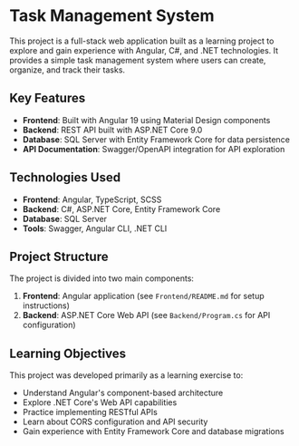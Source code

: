 # Task Management System

This project is a full-stack web application built as a learning project to explore and gain experience with Angular, C#, and .NET technologies. It provides a simple task management system where users can create, organize, and track their tasks.

## Key Features
- **Frontend**: Built with Angular 19 using Material Design components  
- **Backend**: REST API built with ASP.NET Core 9.0  
- **Database**: SQL Server with Entity Framework Core for data persistence  
- **API Documentation**: Swagger/OpenAPI integration for API exploration  

## Technologies Used
- **Frontend**: Angular, TypeScript, SCSS  
- **Backend**: C#, ASP.NET Core, Entity Framework Core  
- **Database**: SQL Server  
- **Tools**: Swagger, Angular CLI, .NET CLI  

## Project Structure
The project is divided into two main components:  
1. **Frontend**: Angular application (see `Frontend/README.md` for setup instructions)  
2. **Backend**: ASP.NET Core Web API (see `Backend/Program.cs` for API configuration)  

## Learning Objectives
This project was developed primarily as a learning exercise to:  
- Understand Angular's component-based architecture  
- Explore .NET Core's Web API capabilities  
- Practice implementing RESTful APIs  
- Learn about CORS configuration and API security  
- Gain experience with Entity Framework Core and database migrations  

